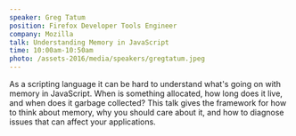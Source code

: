 ```yaml
---
speaker: Greg Tatum
position: Firefox Developer Tools Engineer
company: Mozilla
talk: Understanding Memory in JavaScript
time: 10:00am-10:50am
photo: /assets-2016/media/speakers/gregtatum.jpeg
---
```

As a scripting language it can be hard to understand what's going on with memory in JavaScript. When is something allocated, how long does it live, and when does it garbage collected? This talk gives the framework for how to think about memory, why you should care about it, and how to diagnose issues that can affect your applications.
